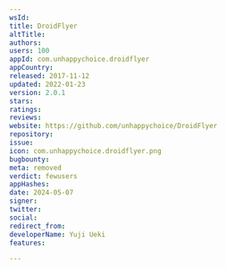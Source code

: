 ```yaml
---
wsId: 
title: DroidFlyer
altTitle: 
authors: 
users: 100
appId: com.unhappychoice.droidflyer
appCountry: 
released: 2017-11-12
updated: 2022-01-23
version: 2.0.1
stars: 
ratings: 
reviews: 
website: https://github.com/unhappychoice/DroidFlyer
repository: 
issue: 
icon: com.unhappychoice.droidflyer.png
bugbounty: 
meta: removed
verdict: fewusers
appHashes: 
date: 2024-05-07
signer: 
twitter: 
social: 
redirect_from: 
developerName: Yuji Ueki
features: 

---
```


